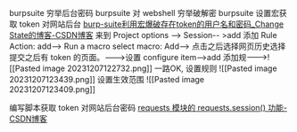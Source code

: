 burpsuite 穷举后台密码
burpsuite 对 webshell 穷举破解密
burpsuite 设置宏获取 token 对网站后台
	[burp-suite利用宏爆破存在token的用户名和密码\_Change State的博客-CSDN博客](https://blog.csdn.net/qq_46107438/article/details/131263898)
	来到 Project options --> Session-- >add 添加
	Rule Action: add--> Run a macro
	select macro: Add--> 点击之后选择网页历史选择提交之后有 token 的页面。--->设置 configure item-->add 添加规--->![[Pasted image 20231207122732.png]]
	一路OK, 设置规则
	![[Pasted image 20231207123439.png]]
	设置生效范围
	![[Pasted image 20231207123409.png]]

编写脚本获取 token 对网站后台密码
	[requests 模块的 requests.session() 功能-CSDN博客](https://blog.csdn.net/qq_43439853/article/details/120495177)

